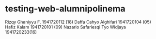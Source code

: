 # testing-web-alumnipolinema

Rizqy Ghaniyyu F. 1941720112 (18) 
Daffa Cahyo Alghifari 1941720104 (05) 
Hafiz Kalam 1941720101 (09) 
Nazario Safariesqi Tyo Widjaya 1941720233(16)
